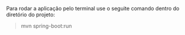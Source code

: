 Para rodar a aplicação pelo terminal use o seguite comando dentro do diretório do projeto:
>mvn spring-boot:run

